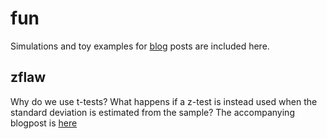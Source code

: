 # fun

Simulations and toy examples for [blog](https://ece.umd.edu/~manasij/blog/) posts are included here.

## zflaw

Why do we use t-tests? What happens if a z-test is instead used when the standard deviation is estimated from the sample? The accompanying blogpost is [here](https://ece.umd.edu/~manasij/2018/06/06/applying-clt/)